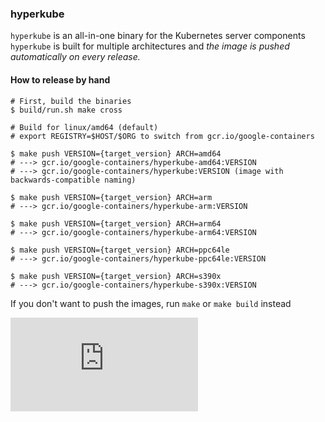 ### hyperkube

`hyperkube` is an all-in-one binary for the Kubernetes server components
`hyperkube` is built for multiple architectures and _the image is pushed automatically on every release._

#### How to release by hand

```console
# First, build the binaries
$ build/run.sh make cross

# Build for linux/amd64 (default)
# export REGISTRY=$HOST/$ORG to switch from gcr.io/google-containers

$ make push VERSION={target_version} ARCH=amd64
# ---> gcr.io/google-containers/hyperkube-amd64:VERSION
# ---> gcr.io/google-containers/hyperkube:VERSION (image with backwards-compatible naming)

$ make push VERSION={target_version} ARCH=arm
# ---> gcr.io/google-containers/hyperkube-arm:VERSION

$ make push VERSION={target_version} ARCH=arm64
# ---> gcr.io/google-containers/hyperkube-arm64:VERSION

$ make push VERSION={target_version} ARCH=ppc64le
# ---> gcr.io/google-containers/hyperkube-ppc64le:VERSION

$ make push VERSION={target_version} ARCH=s390x
# ---> gcr.io/google-containers/hyperkube-s390x:VERSION
```

If you don't want to push the images, run `make` or `make build` instead


[![Analytics](https://kubernetes-site.appspot.com/UA-36037335-10/GitHub/cluster/images/hyperkube/README.md?pixel)]()
